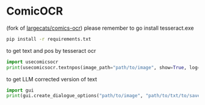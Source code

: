 # ComicOCR
(fork of [largecats/comics-ocr](https://github.com/largecats/comics-ocr))
please remember to go install tesseract.exe
```bash
pip install -r requirements.txt
```
to get text and pos by tesseract ocr
```python
import usecomicsocr
print(usecomicsocr.textnpos(image_path="path/to/image", show=True, log=True))
```
to get LLM corrected version of text
```python
import gui
print(gui.create_dialogue_options("path/to/image", "path/to/txt/to/save dialogue"))
```
